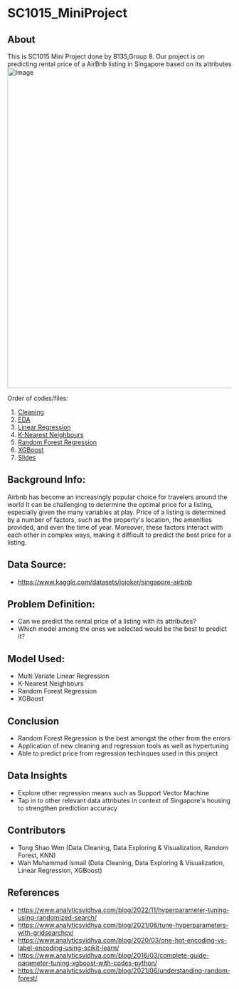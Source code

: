 # SC1015_MiniProject
## About
This is SC1015 Mini Project done by B135,Group 8.
Our project is on predicting rental price of a AirBnb listing in Singapore based on its attributes
<br><img width="720" alt="Image" src="https://user-images.githubusercontent.com/128026488/233777968-d10055f9-a304-4d1a-bf8d-0a483ffd899f.png">

Order of codes/files:
1. [Cleaning](https://github.com/wanmis/SC1015_MiniProject/blob/main/Cleaning.ipynb)
3. [EDA](https://github.com/wanmis/SC1015_MiniProject/blob/main/EDA.ipynb)
4. [Linear Regression](https://github.com/wanmis/SC1015_MiniProject/blob/main/Linear%20Regression.ipynb)
5. [K-Nearest Neighbours](https://github.com/wanmis/SC1015_MiniProject/blob/main/KNN.ipynb)
6. [Random Forest Regression](https://github.com/wanmis/SC1015_MiniProject/blob/main/Random%20forest%20Regression.ipynb)
7. [XGBoost](https://github.com/wanmis/SC1015_MiniProject/blob/main/XGBoost.ipynb)
8. [Slides](https://github.com/wanmis/SC1015_MiniProject/blob/main/SC1015%20ProjectSlides.pdf)

## Background Info:
Airbnb has become an increasingly popular choice for travelers around the world
It can be challenging to determine the optimal price for a listing, especially given the many variables at play.
Price of a listing is determined by a number of factors, such as the property's location, the amenities provided, and even the time of year. 
Moreover, these factors interact with each other in complex ways, making it difficult to predict the best price for a listing.

## Data Source: 
- https://www.kaggle.com/datasets/jojoker/singapore-airbnb

## Problem Definition:
- Can we predict the rental price of a listing with its attributes?
- Which model among the ones we selected would be the best to predict it?

## Model Used:
- Multi Variate Linear Regression
- K-Nearest Neighbours
- Random Forest Regression
- XGBoost

## Conclusion
- Random Forest Regression is the best amongst the other from the errors
- Application of new cleaning and regression tools as well as hypertuning
- Able to predict price from regression techinques used in this project

## Data Insights
- Explore other regression means such as Support Vector Machine
- Tap in to other relevant data attributes in context of Singapore's housing to strengthen prediction accuracy 

## Contributors
- Tong Shao Wen (Data Cleaning, Data Exploring & Visualization, Random Forest, KNN)
- Wan Muhammad Ismail (Data Cleaning, Data Exploring & Visualization, Linear Regression, XGBoost)

## References
- https://www.analyticsvidhya.com/blog/2022/11/hyperparameter-tuning-using-randomized-search/
- https://www.analyticsvidhya.com/blog/2021/06/tune-hyperparameters-with-gridsearchcv/
- https://www.analyticsvidhya.com/blog/2020/03/one-hot-encoding-vs-label-encoding-using-scikit-learn/
- https://www.analyticsvidhya.com/blog/2016/03/complete-guide-parameter-tuning-xgboost-with-codes-python/
- https://www.analyticsvidhya.com/blog/2021/06/understanding-random-forest/
